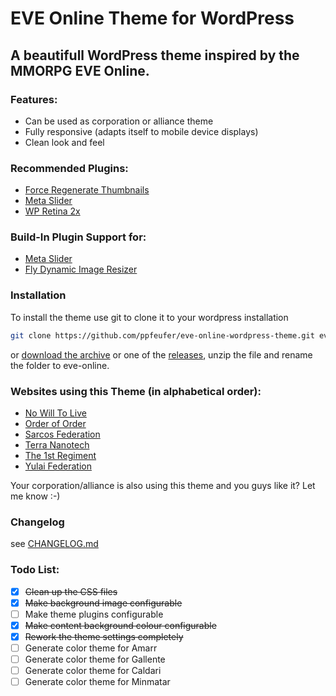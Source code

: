 # EVE Online Theme for WordPress

## A beautifull WordPress theme inspired by the MMORPG EVE Online.

### Features:
* Can be used as corporation or alliance theme
* Fully responsive (adapts itself to mobile device displays)
* Clean look and feel

### Recommended Plugins:
* [Force Regenerate Thumbnails](https://wordpress.org/plugins/force-regenerate-thumbnails/)
* [Meta Slider](https://wordpress.org/plugins/ml-slider/)
* [WP Retina 2x](https://wordpress.org/plugins/wp-retina-2x/)

### Build-In Plugin Support for:
* [Meta Slider](https://wordpress.org/plugins/ml-slider/)
* [Fly Dynamic Image Resizer](https://wordpress.org/plugins/fly-dynamic-image-resizer/)

### Installation
To install the theme use git to clone it to your wordpress installation
```bash
git clone https://github.com/ppfeufer/eve-online-wordpress-theme.git eve-online
```
or [download the archive](https://github.com/ppfeufer/eve-online-wordpress-theme/archive/master.zip) or one of the [releases](https://github.com/ppfeufer/eve-online-wordpress-theme/releases), unzip the file and rename the folder to eve-online.

### Websites using this Theme (in alphabetical order):
* [No Will To Live](http://www.nowilltolive.com/)
* [Order of Order](http://www.orden.space/)
* [Sarcos Federation](http://sarcosfederation.elementfx.com/wp/)
* [Terra Nanotech](http://terra-nanotech.de/)
* [The 1st Regiment](http://the1stregiment.tk/)
* [Yulai Federation](http://yulaifederation.net/)

Your corporation/alliance is also using this theme and you guys like it? Let me know :-)

### Changelog
see [CHANGELOG.md](https://github.com/ppfeufer/eve-online-wordpress-theme/blob/master/CHANGELOG.md)

### Todo List:
- [x] ~~Clean up the CSS files~~
- [x] ~~Make background image configurable~~
- [ ] Make theme plugins configurable
- [x] ~~Make content background colour configurable~~
- [x] ~~Rework the theme settings completely~~
- [ ] Generate color theme for Amarr
- [ ] Generate color theme for Gallente
- [ ] Generate color theme for Caldari
- [ ] Generate color theme for Minmatar